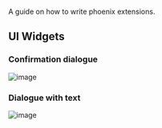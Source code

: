 A guide on how to write phoenix extensions.
## UI Widgets
### Confirmation dialogue
![image](https://user-images.githubusercontent.com/5336369/138285967-786467c4-18b4-49fd-8312-76104ccf89c8.png)

### Dialogue with text
![image](https://user-images.githubusercontent.com/5336369/138287290-717d766c-ed11-4edf-8e88-f1ea60934404.png)
